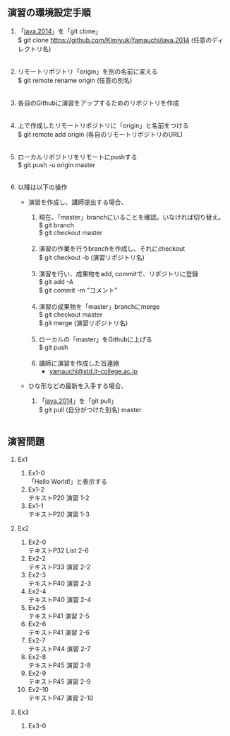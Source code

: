 ## 演習の環境設定手順

1. 「[java.2014](https://github.com/KimiyukiYamauchi/java.2014)」を「git clone」
<br />$ git clone https://github.com/KimiyukiYamauchi/java.2014 (任意のディレクトリ名)<br /><br />
1. リモートリポジトリ「origin」を別の名前に変える
<br />$ git remote rename origin  (任意の別名)<br /><br />
1. 各自のGithubに演習をアップするためのリポジトリを作成<br /><br />
1. 上で作成したリモートリポジトリに「origin」と名前をつける
<br />$ git remote add origin  (各自のリモートリポジトリのURL)<br /><br />
1. ローカルリポジトリをリモートにpushする
<br />$ git push -u origin master<br /><br />
1. 以降は以下の操作

	* 演習を作成し、講師提出する場合、

		1. 現在、「master」branchにいることを確認。いなければ切り替え。
<br />$ git branch 
<br />$ git checkout master <br /><br />
		1. 演習の作業を行うbranchを作成し、それにcheckout
<br />$ git checkout -b (演習リポジトリ名) <br /><br />
		1. 演習を行い、成果物をadd, commitで、リポジトリに登録 
<br />$ git add -A
<br />$ git commit -m "コメント"<br /><br />
		1. 演習の成果物を「master」branchにmerge
<br />$ git checkout master 
<br />$ git merge (演習リポジトリ名) <br /><br />
		1. ローカルの「master」をGithubに上げる
<br />$ git push <br /><br />
		1. 講師に演習を作成した旨連絡
			* yamauchi@std.it-college.ac.jp

	* ひな形などの最新を入手する場合、

		1. 「[java.2014](https://github.com/KimiyukiYamauchi/java.2014)」を「git pull」
<br />$ git pull (自分がつけた別名) master<br /><br />

## 演習問題

1. Ex1

	1. Ex1-0<br />
		「Hello World!」と表示する
	1. Ex1-2<br />
		テキストP20 演習 1-2
	1. Ex1-1<br />
		テキストP20 演習 1-3

1. Ex2

	1. Ex2-0<br />
		テキストP32 List 2-6
	1. Ex2-2<br />
		テキストP33 演習 2-2
	1. Ex2-3<br />
		テキストP40 演習 2-3
	1. Ex2-4<br />
		テキストP40 演習 2-4
	1. Ex2-5<br />
		テキストP41 演習 2-5
	1. Ex2-6<br />
		テキストP41 演習 2-6
	1. Ex2-7<br />
		テキストP44 演習 2-7
	1. Ex2-8<br />
		テキストP45 演習 2-8
	1. Ex2-9<br />
		テキストP45 演習 2-9
	1. Ex2-10<br />
		テキストP47 演習 2-10

1. Ex3

	1. Ex3-0
		
